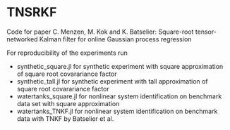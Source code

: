 # TNSRKF
Code for paper 
C. Menzen, M. Kok and K. Batselier: Square-root tensor-networked Kalman filter for online Gaussian process regression

For reproducibility of the experiments run 

- synthetic_square.jl   for synthetic experiment with square approximation of square root covarariance factor
- synthetic_tall.jl     for synthetic experiment with tall approximation of square root covarariance factor
- watertanks_square.jl  for nonlinear system identification on benchmark data set with square approximation
- watertanks_TNKF.jl    for nonlinear system identification on benchmark data with TNKF by Batselier et al.
